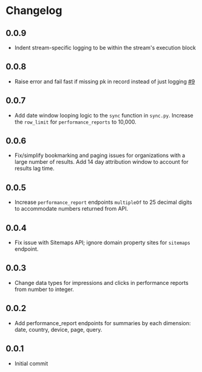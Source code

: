 # Changelog

## 0.0.9
  * Indent stream-specific logging to be within the stream's execution block

## 0.0.8
  * Raise error and fail fast if missing pk in record instead of just logging [#9](https://github.com/singer-io/tap-google-search-console/pull/9)

## 0.0.7
  * Add date window looping logic to the `sync` function in `sync.py`. Increase the `row_limit` for `performance_reports` to 10,000.

## 0.0.6
  * Fix/simplify bookmarking and paging issues for organizations with a large number of results. Add 14 day attribution window to account for results lag time.

## 0.0.5
  * Increase `performance_report` endpoints `multipleOf` to 25 decimal digits to accommodate numbers returned from API.

## 0.0.4
  * Fix issue with Sitemaps API; ignore domain property sites for `sitemaps` endpoint.

## 0.0.3
  * Change data types for impressions and clicks in performance reports from number to integer.

## 0.0.2
  * Add performance_report endpoints for summaries by each dimension: date, country, device, page, query.

## 0.0.1
  * Initial commit
